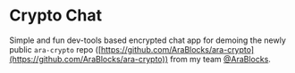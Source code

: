 Crypto Chat
==========
Simple and fun dev-tools based encrypted chat app for demoing the newly public `ara-crypto` repo ([https://github.com/AraBlocks/ara-crypto](https://github.com/AraBlocks/ara-crypto)) from my team [@AraBlocks](https://github.com/AraBlocks).
